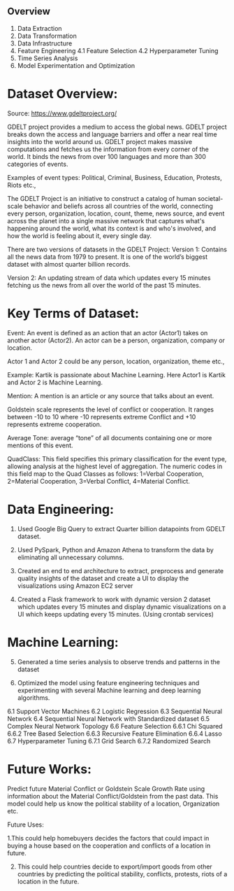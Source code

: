 ## Overview

1. Data Extraction
2. Data Transformation
3. Data Infrastructure
4. Feature Engineering
  4.1 Feature Selection
  4.2 Hyperparameter Tuning
5. Time Series Analysis
6. Model Experimentation and Optimization

# Dataset Overview:
Source: https://www.gdeltproject.org/


GDELT project provides a medium to access the global news. GDELT project breaks down the access and
language barriers and offer a near real time insights into the world around us. GDELT project makes
massive computations and fetches us the information from every corner of the world. It binds the news
from over 100 languages and more than 300 categories of events.

Examples of event types: Political, Criminal, Business, Education, Protests, Riots etc.,

The GDELT Project is an initiative to construct a catalog of human societal-scale behavior and beliefs across
all countries of the world, connecting every person, organization, location, count, theme, news source,
and event across the planet into a single massive network that captures what's happening around the
world, what its context is and who's involved, and how the world is feeling about it, every single day.


There are two versions of datasets in the GDELT Project:
Version 1: Contains all the news data from 1979 to present. It is one of the world’s biggest dataset with
almost quarter billion records.


Version 2: An updating stream of data which updates every 15 minutes fetching us the news from all
over the world of the past 15 minutes.

# Key Terms of Dataset: 
Event: An event is defined as an action that an actor (Actor1) takes on another actor (Actor2). An actor can be a person, organization, company or location. 


Actor 1 and Actor 2 could be any person, location, organization, theme etc., 

Example: Kartik is passionate about Machine Learning. Here Actor1 is Kartik and Actor 2 is Machine Learning. 

Mention: A mention is an article or any source that talks about an event. 


Goldstein scale represents the level of conflict or cooperation. It ranges between -10 to 10 where -10 represents extreme Conflict and +10 represents extreme cooperation. 

Average Tone:  average “tone” of all documents containing one or more mentions of this event. 

QuadClass: This field specifies this primary classification for the event type, allowing analysis at the highest level of aggregation. The numeric codes in this field map to the Quad Classes as follows: 1=Verbal Cooperation, 2=Material Cooperation, 3=Verbal Conflict, 4=Material Conflict.

# Data Engineering:
1. Used Google Big Query to extract Quarter billion datapoints from GDELT dataset.

2. Used PySpark, Python and Amazon Athena to transform the data by eliminating all unnecessary columns.

3. Created an end to end architecture to extract, preprocess and generate quality insights of the dataset and create a UI to display the visualizations using Amazon EC2 server

4. Created a Flask framework to work with dynamic version 2 dataset which updates every 15 minutes and display dynamic visualizations on a UI which keeps updating every 15 minutes. (Using crontab services) 

# Machine Learning:
5. Generated a time series analysis to observe trends and patterns in the dataset

6. Optimized the model using feature engineering techniques and experimenting with several Machine learning and deep learning algorithms.

  6.1 Support Vector Machines
  6.2 Logistic Regression
  6.3 Sequential Neural Network
  6.4 Sequential Neural Network with Standardized dataset
  6.5 Complex Neural Network Topology
  6.6 Feature Selection
     6.6.1 Chi Squared
     6.6.2 Tree Based Selection
     6.6.3 Recursive Feature Elimination
     6.6.4 Lasso
  6.7 Hyperparameter Tuning
     6.7.1 Grid Search
     6.7.2 Randomized Search

# Future Works:
Predict future Material Conflict or Goldstein Scale Growth Rate using information about the Material Conflict/Goldstein from the past data.  This model could help us know the political stability of a location, Organization etc.  

Future Uses:  

1.This could help homebuyers decides the factors that could impact in buying a house based on the cooperation and conflicts of a location in future. 

2. This could help countries decide to export/import goods from other countries by predicting the political stability, conflicts, protests, riots of a location in the future. 
